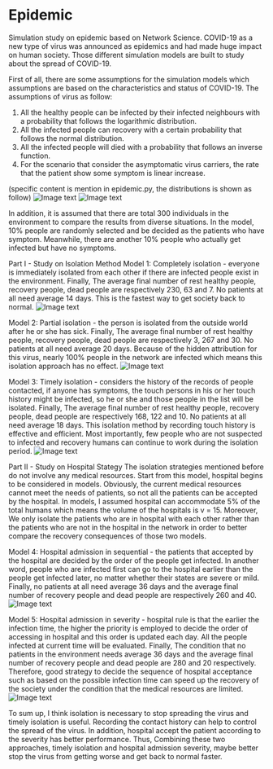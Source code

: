 # Epidemic
Simulation study on epidemic  based on Network Science. 
COVID-19 as a new type of virus was announced as epidemics and had made huge impact on human society. Those different simulation models
are built to study about the spread of COVID-19.

First of all, there are some assumptions for the simulation models which assumptions are based on the characteristics and status of COVID-19. 
The assumptions of virus as follow:
1. All the healthy people can be infected by their infected neighbours with a probability that follows the logarithmic distribution.
2. All the infected people can recovery with a certain probability that follows the normal distribution.
3. All the infected people will died with a probability that follows an inverse function.
4. For the scenario that consider the asymptomatic virus carriers, the rate that the patient show some symptom is linear increase.

(specific content is mention in epidemic.py, the distributions is shown as follow)
![Image text](https://github.com/mqyang91/Epidemic/tree/master/IMG-folder/assumptions.jpg)
![Image text](https://github.com/mqyang91/Epidemic/tree/master/IMG-folder/infenction.jpg)

In addition, it is assumed that there are total 300 individuals in the environment to compare the results from diverse situations. In the model, 10% people are randomly selected and be decided as the patients who have symptom. Meanwhile, there are another 10% people who actually get infected but have no symptoms.


Part I - Study on Isolation Method
Model 1:
Completely isolation - everyone is immediately isolated from each other if there are infected people exist in the environment.
Finally, The average final number of rest healthy people, recovery people, dead people are respectively 230, 63 and 7. No patients at all need average 14 days. This is the fastest way to get society back to normal.
![Image text](https://github.com/mqyang91/Epidemic/tree/master/IMG-folder/model1.jpg)

Model 2:
Partial isolation - the person is isolated from the outside world after he or she has sick.
Finally, The average final number of rest healthy people, recovery people, dead people are respectively 3, 267 and 30. No patients at all need average 20 days. Because of the hidden attribution for this virus, nearly 100% people in the network are infected which means this isolation approach has no effect.
![Image text](https://github.com/mqyang91/Epidemic/tree/master/IMG-folder/model2.jpg)

Model 3:
Timely isolation - considers the history of the records of people contacted, if anyone has symptoms, the touch persons in his or her touch history might be infected, so he or she and those people in the list will be isolated.
Finally, The average final number of rest healthy people, recovery people, dead people are respectively 168, 122 and 10. No patients at
all need average 18 days. This isolation method by recording touch history is effective and efficient. Most importantly, few people who are not suspected to infected and recovery humans can continue to work during the isolation period.
![Image text](https://github.com/mqyang91/Epidemic/tree/master/IMG-folder/model3.jpg)


Part II - Study on Hospital Stategy
The isolation strategies mentioned before do not involve any medical resources. Start from this model, hospital begins to be considered in models. Obviously, the current medical resources cannot meet the needs of patients, so not all the patients can be accepted by the hospital. In models, I assumed hospital can accommodate 5% of the total humans which means the volume of the hospitals is v = 15. Moreover, We only isolate the patients who are in hospital with each other rather than the patients who are not in the hospital in the network in order to better compare the recovery consequences of those two models.

Model 4:
Hospital admission in sequential - the patients that accepted by the hospital are decided by the order of the people get infected. In another word, people who are infected first can go to the hospital earlier than the people get infected later, no matter whether their states are severe or mild.
Finally, no patients at all need average 36 days and the average final number of recovery people and dead people are respectively 260 and 40.
![Image text](https://github.com/mqyang91/Epidemic/tree/master/IMG-folder/model4.jpg)

Model 5:
Hospital admission in severity - hospital rule is that the earlier the infection time, the higher the priority is employed to decide the order of accessing in hospital and this order is updated each day. All the people infected at current time will be evaluated.
Finally, The condition that no patients in the environment needs average 36 days and the average final number of recovery people and dead people are 280 and 20 respectively. Therefore, good strategy to decide the sequence of hospital acceptance such as based on the possible infection time can speed up the recovery of the society under the condition that the medical resources are limited.
![Image text](https://github.com/mqyang91/Epidemic/tree/master/IMG-folder/model5.jpg)

To sum up, I think isolation is necessary to stop spreading the virus and timely isolation is useful. Recording the contact history can help to control the spread of the virus. In addition, hospital accept the patient according to the severity has better performance. Thus, Combining these two approaches, timely isolation and hospital admission severity, maybe better stop the virus from getting worse and get back to normal faster.
